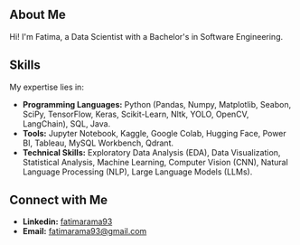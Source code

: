 ## About Me
Hi! I'm Fatima, a Data Scientist with a Bachelor's in Software Engineering. 

## Skills
My expertise lies in:

- **Programming Languages:** Python (Pandas, Numpy, Matplotlib, Seabon, SciPy, TensorFlow, Keras, Scikit-Learn, Nltk, YOLO, OpenCV, LangChain), SQL, Java.
- **Tools:** Jupyter Notebook, Kaggle, Google Colab, Hugging Face, Power BI, Tableau, MySQL Workbench, Qdrant.
- **Technical Skills:** Exploratory Data Analysis (EDA), Data Visualization, Statistical Analysis, Machine Learning, Computer Vision (CNN), Natural Language Processing (NLP), Large Language Models (LLMs).

## Connect with Me
- **Linkedin:** [fatimarama93](https://www.linkedin.com/in/fatimarama93/)
- **Email:** fatimarama93@gmail.com

<!---
fatimarama/fatimarama is a ✨ special ✨ repository because its `README.md` (this file) appears on your GitHub profile.
You can click the Preview link to take a look at your changes.
--->
